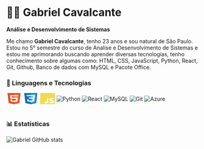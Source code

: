 # 👨‍💻 Gabriel Cavalcante 

**Análise e Desenvolvimento de Sistemas** 

Me chamo <b>Gabriel Cavalcante</b>, tenho 23 anos e sou natural de São Paulo. Estou no 5° semestre do curso de Analise e Desenvolvimento de Sistemas e estou me aprimorando buscando aprender diversas tecnologias, tenho conhecimento sobre algumas como: HTML, CSS, JavaScript, Python, React, Git, Github, Banco de dados com MySQL e Pacote Office.
### 🤖 Linguagens e Tecnologias 

<div>
    <img align="center" alt="HTML" height="30" width="40" src="https://raw.githubusercontent.com/devicons/devicon/master/icons/html5/html5-original.svg">
    <img align="center" alt="CSS" height="30" width="40" src="https://raw.githubusercontent.com/devicons/devicon/master/icons/css3/css3-original.svg"> 
    <img align="center" alt="Js" height="30" width="40" src="https://raw.githubusercontent.com/devicons/devicon/master/icons/javascript/javascript-plain.svg">
    <img align="center" alt="Python" height="30" width="40" src="https://cdn.jsdelivr.net/gh/devicons/devicon@latest/icons/python/python-original.svg" />
    <img align="center" alt="React" height="30" width="40" src="https://cdn.jsdelivr.net/gh/devicons/devicon@latest/icons/react/react-original.svg" />
    <img align="center" alt="MySQL" height="30" width="40" src="https://cdn.jsdelivr.net/gh/devicons/devicon@latest/icons/mysql/mysql-original.svg" />
    <img align="center" alt="Git" height="30" width="40" src="https://cdn.jsdelivr.net/gh/devicons/devicon@latest/icons/git/git-original.svg" /> 
    <img align="center" alt="Azure" height="60" width="60" src="https://cdn.jsdelivr.net/gh/devicons/devicon@latest/icons/azure/azure-original-wordmark.svg" />
</div>

<br/>

### 📊 Estatísticas

![Gabriel GitHub stats](https://github-readme-stats.vercel.app/api?username=gabriel-bcavalcante&show_icons=true&theme=tokyonight)
